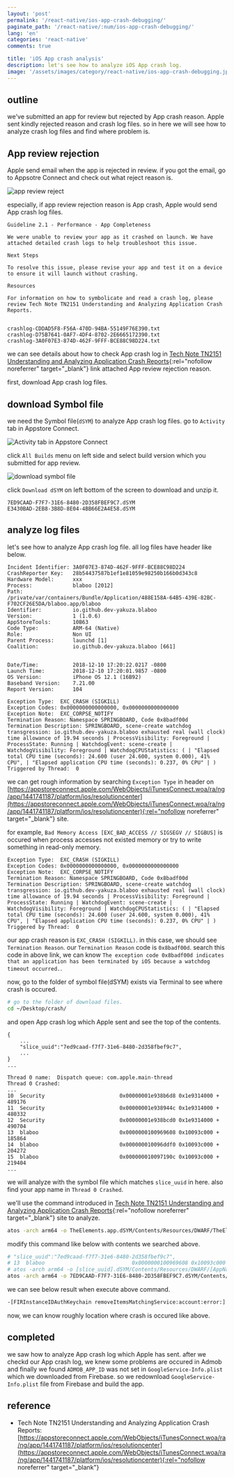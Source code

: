 ```yaml
---
layout: 'post'
permalink: '/react-native/ios-app-crash-debugging/'
paginate_path: '/react-native/:num/ios-app-crash-debugging/'
lang: 'en'
categories: 'react-native'
comments: true

title: 'iOS App crash analysis'
description: let's see how to analyze iOS App crash log.
image: '/assets/images/category/react-native/ios-app-crash-debugging.jpg'
---
```



## outline
we've submitted an app for review but rejected by App crash reason. Apple sent kindly rejected reason and crash log files. so in here we will see how to analyze crash log files and find where problem is.

## App review rejection
Apple send email when the app is rejected in review. if you got the email, go to Appsotre Connect and check out what reject reason is.

![app review reject](/assets/images/category/react-native/ios-app-crash-debugging/app_reject.png)

especially, if app review rejection reason is App crash, Apple would send App crash log files.

```
Guideline 2.1 - Performance - App Completeness

We were unable to review your app as it crashed on launch. We have attached detailed crash logs to help troubleshoot this issue.

Next Steps

To resolve this issue, please revise your app and test it on a device to ensure it will launch without crashing.

Resources

For information on how to symbolicate and read a crash log, please review Tech Note TN2151 Understanding and Analyzing Application Crash Reports.


crashlog-CDDAD5F8-F56A-470D-94BA-55149F76E390.txt
crashlog-D75B7641-0AF7-4DF4-8702-2E6665172390.txt
crashlog-3A0F07E3-874D-462F-9FFF-BCE88C98D224.txt
```

we can see details about how to check App crash log in [Tech Note TN2151 Understanding and Analyzing Application Crash Reports](https://appstoreconnect.apple.com/WebObjects/iTunesConnect.woa/ra/ng/app/1441741187/platform/ios/resolutioncenter){:rel="nofollow noreferrer" target="_blank"} link attached App review rejection reason.

first, download App crash log files.

## download Symbol file
we need the Symbol file(```dSYM```) to analyze App crash log files. go to ```Activity``` tab in Appstore Connect.

![Activity tab in Appstore Connect](/assets/images/category/react-native/ios-app-crash-debugging/appstoreconnect_activity.png)

click ```All Builds``` menu on left side and select build version which you submitted for app review.

![download symbol file](/assets/images/category/react-native/ios-app-crash-debugging/appstoreconnect_download_symbol.png)

click ```Download dSYM``` on left bottom of the screen to download  and unzip it.

```
7ED9CAAD-F7F7-31E6-8480-2D358FBEF9C7.dSYM
E3430BAD-2EB8-3B8D-8E04-4BB66E2A4E58.dSYM
```

## analyze log files
let's see how to analyze App crash log file. all log files have header like below.

```
Incident Identifier: 3A0F07E3-874D-462F-9FFF-BCE88C98D224
CrashReporter Key:   28b54437587b1ef1e81059e98250b166b0d343c8
Hardware Model:      xxx
Process:             blaboo [2012]
Path:                /private/var/containers/Bundle/Application/488E158A-64B5-439E-82BC-F702CF26E5DA/blaboo.app/blaboo
Identifier:          io.github.dev-yakuza.blaboo
Version:             1 (1.0.6)
AppStoreTools:       10B63
Code Type:           ARM-64 (Native)
Role:                Non UI
Parent Process:      launchd [1]
Coalition:           io.github.dev-yakuza.blaboo [661]


Date/Time:           2018-12-10 17:20:22.0217 -0800
Launch Time:         2018-12-10 17:20:01.9857 -0800
OS Version:          iPhone OS 12.1 (16B92)
Baseband Version:    7.21.00
Report Version:      104

Exception Type:  EXC_CRASH (SIGKILL)
Exception Codes: 0x0000000000000000, 0x0000000000000000
Exception Note:  EXC_CORPSE_NOTIFY
Termination Reason: Namespace SPRINGBOARD, Code 0x8badf00d
Termination Description: SPRINGBOARD, scene-create watchdog transgression: io.github.dev-yakuza.blaboo exhausted real (wall clock) time allowance of 19.94 seconds | ProcessVisibility: Foreground | ProcessState: Running | WatchdogEvent: scene-create | WatchdogVisibility: Foreground | WatchdogCPUStatistics: ( | "Elapsed total CPU time (seconds): 24.600 (user 24.600, system 0.000), 41% CPU", | "Elapsed application CPU time (seconds): 0.237, 0% CPU" | )
Triggered by Thread:  0
```

we can get rough information by searching ```Exception Type``` in header on [https://appstoreconnect.apple.com/WebObjects/iTunesConnect.woa/ra/ng/app/1441741187/platform/ios/resolutioncenter](https://appstoreconnect.apple.com/WebObjects/iTunesConnect.woa/ra/ng/app/1441741187/platform/ios/resolutioncenter){:rel="nofollow noreferrer" target="_blank"} site.

for example, ```Bad Memory Access [EXC_BAD_ACCESS // SIGSEGV // SIGBUS]``` is occured when process accesses not existed memory or try to write something in read-only memory.

```
Exception Type:  EXC_CRASH (SIGKILL)
Exception Codes: 0x0000000000000000, 0x0000000000000000
Exception Note:  EXC_CORPSE_NOTIFY
Termination Reason: Namespace SPRINGBOARD, Code 0x8badf00d
Termination Description: SPRINGBOARD, scene-create watchdog transgression: io.github.dev-yakuza.blaboo exhausted real (wall clock) time allowance of 19.94 seconds | ProcessVisibility: Foreground | ProcessState: Running | WatchdogEvent: scene-create | WatchdogVisibility: Foreground | WatchdogCPUStatistics: ( | "Elapsed total CPU time (seconds): 24.600 (user 24.600, system 0.000), 41% CPU", | "Elapsed application CPU time (seconds): 0.237, 0% CPU" | )
Triggered by Thread:  0
```

our app crash reason is ```EXC_CRASH (SIGKILL)```. in this case, we should see ```Termination Reason```. our ```Termination Reason``` code is ```0x8badf00d```. search this code in above link, we can know ```The exception code 0x8badf00d indicates that an application has been terminated by iOS because a watchdog timeout occurred.```.

now, go to the folder of symbol file(dSYM) exists via Terminal to see where crash is occured.

```bash
# go to the folder of download files.
cd ~/Desktop/crash/
```

and open App crash log which Apple sent and see the top of the contents.

```
{
    ...
    "slice_uuid":"7ed9caad-f7f7-31e6-8480-2d358fbef9c7",
    ...
}
...

Thread 0 name:  Dispatch queue: com.apple.main-thread
Thread 0 Crashed:
...
10  Security                      	0x00000001e938b6d8 0x1e9314000 + 489176
11  Security                      	0x00000001e938944c 0x1e9314000 + 480332
12  Security                      	0x00000001e938bcd0 0x1e9314000 + 490704
13  blaboo                        	0x0000000100969608 0x10093c000 + 185864
14  blaboo                        	0x000000010096ddf0 0x10093c000 + 204272
15  blaboo                        	0x000000010097190c 0x10093c000 + 219404
...
```

we will analyze with the symbol file which matches ```slice_uuid``` in here. also find your app name in ```Thread 0 Crashed```.

we'll use the command introduced in [Tech Note TN2151 Understanding and Analyzing Application Crash Reports](https://appstoreconnect.apple.com/WebObjects/iTunesConnect.woa/ra/ng/app/1441741187/platform/ios/resolutioncenter){:rel="nofollow noreferrer" target="_blank"} site to analyze.

```bash
atos -arch arm64 -o TheElements.app.dSYM/Contents/Resources/DWARF/TheElements -l 0x1000e4000 0x00000001000effdc
```

modify this command like below with contents we searched above.

```bash
# "slice_uuid":"7ed9caad-f7f7-31e6-8480-2d358fbef9c7",
# 13  blaboo                        	0x0000000100969608 0x10093c000 + 185864
# atos -arch arm64 -o [slice_uuid].dSYM/Contents/Resources/DWARF/[AppName] -l [4th string: 0x10093c000] [3rd string: 0x0000000100969608]
atos -arch arm64 -o 7ED9CAAD-F7F7-31E6-8480-2D358FBEF9C7.dSYM/Contents/Resources/DWARF/blaboo -l 0x10093c000 0x0000000100969608
```

we can see below result when execute above command.

```bash
-[FIRInstanceIDAuthKeychain removeItemsMatchingService:account:error:] (in blaboo) + 136
```

now, we can know roughly location where crash is occured like above.

## completed
we saw how to analyze App crash log which Apple has sent. after we checkd our App crash log, we knew some problems are occured in Admob and finally we found ```ADMOB_APP_ID``` was not set in ```GoogleService-Info.plist``` which we downloaded from Firebase. so we redownload ```GoogleService-Info.plist``` file from Firebase and build the app.

## reference
- Tech Note TN2151 Understanding and Analyzing Application Crash Reports: [https://appstoreconnect.apple.com/WebObjects/iTunesConnect.woa/ra/ng/app/1441741187/platform/ios/resolutioncenter](https://appstoreconnect.apple.com/WebObjects/iTunesConnect.woa/ra/ng/app/1441741187/platform/ios/resolutioncenter){:rel="nofollow noreferrer" target="_blank"}